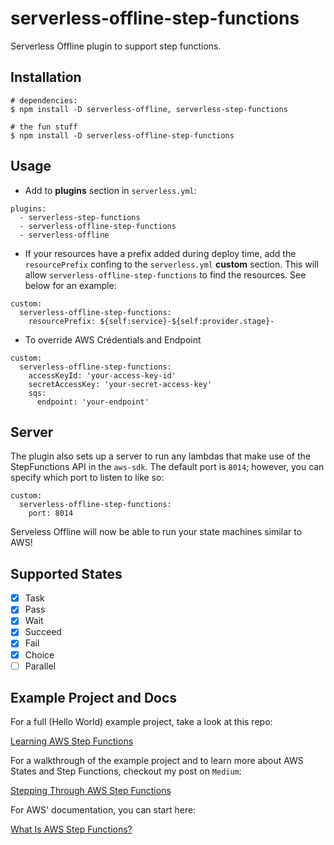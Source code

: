 # serverless-offline-step-functions
Serverless Offline plugin to support step functions.

## Installation
```
# dependencies:
$ npm install -D serverless-offline, serverless-step-functions

# the fun stuff
$ npm install -D serverless-offline-step-functions
```

## Usage
- Add to **plugins** section in `serverless.yml`:

```
plugins:
  - serverless-step-functions
  - serverless-offline-step-functions
  - serverless-offline
```
- If your resources have a prefix added during deploy time, add the `resourcePrefix` confing to the `serverless.yml` **custom** section. This will allow `serverless-offline-step-functions` to find the resources. See below for an example:
```
custom:
  serverless-offline-step-functions:
    resourcePrefix: ${self:service}-${self:provider.stage}-
```

- To override AWS Crédentials and Endpoint
```
custom:
  serverless-offline-step-functions:
    accessKeyId: 'your-access-key-id'
    secretAccessKey: 'your-secret-access-key'
    sqs:
      endpoint: 'your-endpoint'
```

## Server
The plugin also sets up a server to run any lambdas that make use of the StepFunctions API in the `aws-sdk`. The default port is `8014`; however, you can specify which port to listen to like so:
```
custom:
  serverless-offline-step-functions:
    port: 8014
```

Serveless Offline will now be able to run your state machines similar to AWS!

## Supported States
- [x] Task
- [x] Pass
- [x] Wait
- [x] Succeed
- [x] Fail
- [x] Choice
- [ ] Parallel

## Example Project and Docs
For a full (Hello World) example project, take a look at this repo:

[Learning AWS Step Functions](https://github.com/jkruse14/learning-aws-step-functions)

For a walkthrough of the example project and to learn more about AWS States and Step Functions, checkout my post on `Medium`:

[Stepping Through AWS Step Functions]()

For AWS' documentation, you can start here:

[What Is AWS Step Functions?](https://docs.aws.amazon.com/step-functions/latest/dg/welcome.html)
